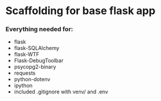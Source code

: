 # Scaffolding for base flask app

### Everything needed for:

- flask
- flask-SQLAlchemy
- flask-WTF
- Flask-DebugToolbar
- psycopg2-binary
- requests
- python-dotenv
- ipython
- included .gitignore with venv/ and .env
